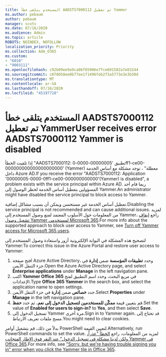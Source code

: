 ```yaml
---
title: المستخدم يتلقى خطأ AADSTS7000112 تم تعطيل Yammer
ms.author: pebaum
author: pebaum
manager: scotv
ms.date: 07/16/2020
ms.audience: Admin
ms.topic: article
ROBOTS: NOINDEX, NOFOLLOW
localization_priority: Priority
ms.collection: Adm_O365
ms.custom:
- "6010"
- "9003111"
ms.openlocfilehash: c92b09ee9a9ca06f85906e7fce601582a7e83244
ms.sourcegitcommit: c078058ee0b77ee1f1496feb2f3a5773e3e3b30d
ms.translationtype: MT
ms.contentlocale: ar-SA
ms.lasthandoff: 07/16/2020
ms.locfileid: "45197718"
---
```

# <a name="user-receives-error-aadsts7000112-yammer-is-disabled"></a><span data-ttu-id="775dc-102">المستخدم يتلقى خطأ AADSTS7000112 تم تعطيل Yammer</span><span class="sxs-lookup"><span data-stu-id="775dc-102">User receives error AADSTS7000112 Yammer is disabled</span></span>

<span data-ttu-id="775dc-103">إذا تلقيت الخطأ "AADSTS7000112: تطبيق '00000005-0000-0ff1-ce00-000000000000000000000' (Yammer) معطلة" ، توجد مشكلة مع أساس الخدمة داخل Azure AD.</span><span class="sxs-lookup"><span data-stu-id="775dc-103">If you receive the error "AADSTS7000112: Application '00000005-0000-0ff1-ce00-000000000000'(Yammer) is disabled", a problem exists with the service principal within Azure AD.</span></span> <span data-ttu-id="775dc-104">ربما قام أحد المسؤولين بتعطيل أساس الخدمة لحظر الوصول إلى Yammer.</span><span class="sxs-lookup"><span data-stu-id="775dc-104">An administrator might have disabled the service principal to block access to Yammer.</span></span>

<span data-ttu-id="775dc-105">تعطيل أساس الخدمة غير مستحسن ويمكن أن يسبب مشاكل إضافية.</span><span class="sxs-lookup"><span data-stu-id="775dc-105">Disabling the service principal is not recommended and can cause additional issues.</span></span> <span data-ttu-id="775dc-106">لمزيد من المعلومات حول الأسلوب المعتمد لمنع وصول المستخدم إلى Yammer، راجع [إيقاف تشغيل وصول Yammer لمستخدمي Microsoft 365](https://docs.microsoft.com/yammer/manage-yammer-users/turn-off-user-access).</span><span class="sxs-lookup"><span data-stu-id="775dc-106">For more info about the supported approach to block user access to Yammer, see [Turn off Yammer access for Microsoft 365 users](https://docs.microsoft.com/yammer/manage-yammer-users/turn-off-user-access).</span></span>  

<span data-ttu-id="775dc-107">لتصحيح هذه المشكلة في البوابة الإلكترونية أزور واستعادة وصول المستخدم إلى Yammer:</span><span class="sxs-lookup"><span data-stu-id="775dc-107">To correct this issue in the Azure Portal and restore user access to Yammer:</span></span>

1.  <span data-ttu-id="775dc-108">افتح صفحة Azure Active Directory، وحدد **تطبيقات المؤسسة** ضمن **إدارة** في جزء التنقل الأيمن.</span><span class="sxs-lookup"><span data-stu-id="775dc-108">Open the Azure Active Directory page, and select **Enterprise applications** under **Manage** in the left navigation pane.</span></span>
3.  <span data-ttu-id="775dc-109">اكتب **Yammer Office 365** في مربع البحث، وحدد اسم التطبيق لفتح الإعدادات.</span><span class="sxs-lookup"><span data-stu-id="775dc-109">Type **Office 365 Yammer** in the search box, and select the application name to open settings.</span></span>
4.  <span data-ttu-id="775dc-110">حدد **خصائص** ضمن **إدارة** في جزء التنقل الأيمن.</span><span class="sxs-lookup"><span data-stu-id="775dc-110">Select **Properties** under **Manage** in the left navigation pane.</span></span>
5.  <span data-ttu-id="775dc-111">قم بتعيين قيمة **ممكّن للمستخدمين لتسجيل الدخول إلى** **نعم**، ثم حدد **حفظ**.</span><span class="sxs-lookup"><span data-stu-id="775dc-111">Set the value of **Enabled for users to sign-in?** to **Yes**, and then select **Save**.</span></span>
6.  <span data-ttu-id="775dc-112">تسجيل الدخول إلى Yammer مرة أخرى.</span><span class="sxs-lookup"><span data-stu-id="775dc-112">Sign in to Yammer again.</span></span> <span data-ttu-id="775dc-113">قد تحتاج إلى مسح ملفات تعريف الارتباط.</span><span class="sxs-lookup"><span data-stu-id="775dc-113">You might need to clear cookies.</span></span>

<span data-ttu-id="775dc-114">بدلاً من ذلك، قم بتشغيل أوامر PowerShell لتعيين القيمة.</span><span class="sxs-lookup"><span data-stu-id="775dc-114">Alternatively, run PowerShell commands to set the value.</span></span> <span data-ttu-id="775dc-115">لمزيد من المعلومات، راجع [الخطأ "عذراً، ولكن لدينا مشكلة في تسجيل الدخول" عند النقر فوق الإطار المتجانب Yammer في Office 365](https://docs.microsoft.com/yammer/troubleshoot-problems/error-when-click-the-yammer-tile-in-office-365).</span><span class="sxs-lookup"><span data-stu-id="775dc-115">For more info, see ["Sorry, but we're having trouble signing you in" error when you click the Yammer tile in Office 365](https://docs.microsoft.com/yammer/troubleshoot-problems/error-when-click-the-yammer-tile-in-office-365).</span></span> 